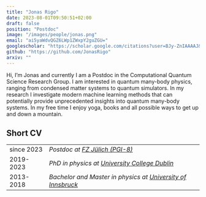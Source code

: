 ```yaml
---
title: "Jonas Rigo"
date: 2023-08-01T09:50:51+02:00
draft: false
position: "Postdoc"
image: "/images/people/jonas.png"
email: "ai5yaWdvQGZ6LWp1ZWxpY2guZGU="
googlescholar: "https://scholar.google.com/citations?user=BJy-ZnIAAAAJ&hl=de&oi=ao"
github: "https://github.com/JonasRigo"
arxiv: ""
---
```


Hi, I’m Jonas and currently I am a Postdoc in the  Computational Quantum Science Research Group. I am interested in quantum many-body physics, ranging from condensed matter systems to quantum simulators. In my research I investigate modern machine learning methods that can potentially provide unprecedented insights into quantum many-body systems. In my free time I enjoy yoga, books and all possible ways to get up and down a mountain.

## Short CV
|          |                                                                           |
|:----------|:---------------------------------------------------------------------------|
|since 2023 | *Postdoc at [FZ Jülich (PGI-8)](https://www.fz-juelich.de/de/pgi/pgi-8)* |
|2019-2023  | *PhD in physics at [University College Dublin](https://www.ucd.ie/physics/)*       |
|2013-2018  | *Bachelor and Master in physics at [University of Innsbruck](https://www.uibk.ac.at/th-physik/index.html.de)*|
